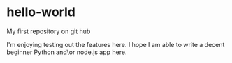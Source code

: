 # hello-world
My first repository on git hub

I'm enjoying testing out the features here. I hope I am able to write a decent beginner Python and\or node.js  app here.

